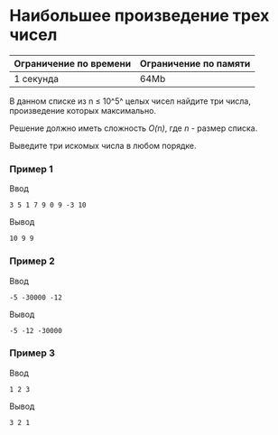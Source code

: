 # Наибольшее произведение трех чисел

| Ограничение по времени |  Ограничение по памяти|
|--|--|
| 1 секунда | 64Mb |

В данном списке из  n ≤ 10^5^  целых чисел найдите три числа, произведение которых максимально.

Решение должно иметь сложность  *O(n)*, где  *n*  - размер списка.

Выведите три искомых числа в любом порядке.

### Пример 1

Ввод

    3 5 1 7 9 0 9 -3 10
    
Вывод

    10 9 9

### Пример 2

Ввод

    -5 -30000 -12
    
Вывод

    -5 -12 -30000

### Пример 3

Ввод

    1 2 3
    
Вывод

    3 2 1
